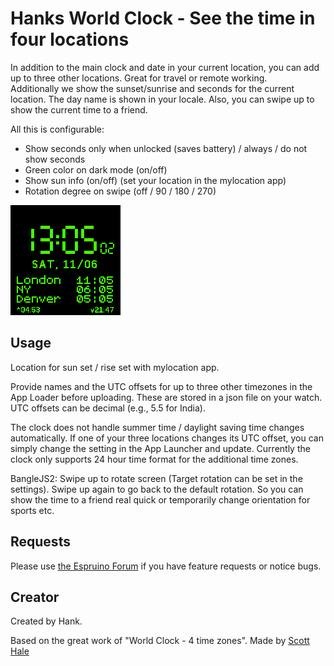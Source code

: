 
# Hanks World Clock - See the time in four locations

In addition to the main clock and date in your current location, you can add up to three other locations. Great for travel or remote working.  
Additionally we show the sunset/sunrise and seconds for the current location. The day name is shown in your locale.
Also, you can swipe up to show the current time to a friend.

All this is configurable:

 - Show seconds only when unlocked (saves battery) / always / do not show seconds
 - Green color on dark mode (on/off)
 - Show sun info (on/off) (set your location in the mylocation app)
 - Rotation degree on swipe (off / 90 / 180 / 270)

![](hworldclock.png)

## Usage

Location for sun set / rise set with mylocation app.  

Provide names and the UTC offsets for up to three other timezones in the App Loader before uploading. These are stored in a json file on your watch. UTC offsets can be decimal (e.g., 5.5 for India).  

The clock does not handle summer time / daylight saving time changes automatically. If one of your three locations changes its UTC offset, you can simply change the setting in the App Launcher and update. Currently the clock only supports 24 hour time format for the additional time zones.

BangleJS2: Swipe up to rotate screen (Target rotation can be set in the settings). Swipe up again to go back to the default rotation. So you can show the time to a friend real quick or temporarily change orientation for sports etc.

## Requests

Please use [the Espruino Forum](http://forum.espruino.com/microcosms/1424/) if you have feature requests or notice bugs.

## Creator

Created by Hank.

Based on the great work of "World Clock - 4 time zones". Made by [Scott Hale](https://www.github.com/computermacgyver)
